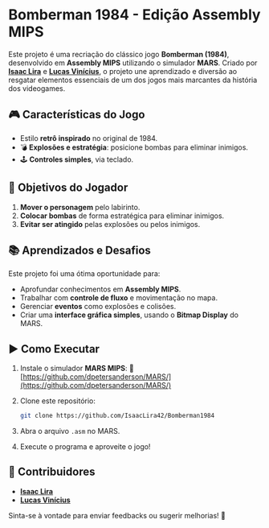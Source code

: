 # **Bomberman 1984 - Edição Assembly MIPS**

Este projeto é uma recriação do clássico jogo **Bomberman (1984)**, desenvolvido em **Assembly MIPS** utilizando o simulador **MARS**. Criado por [**Isaac Lira**](https://github.com/IsaacLira42) e [**Lucas Vinícius**](https://github.com/viniciusgois711), o projeto une aprendizado e diversão ao resgatar elementos essenciais de um dos jogos mais marcantes da história dos videogames.

## 🎮 **Características do Jogo**

* Estilo **retrô inspirado** no original de 1984.
* 💣 **Explosões e estratégia**: posicione bombas para eliminar inimigos.
* 🕹️ **Controles simples**, via teclado.

## 🎯 **Objetivos do Jogador**

1. **Mover o personagem** pelo labirinto.
2. **Colocar bombas** de forma estratégica para eliminar inimigos.
3. **Evitar ser atingido** pelas explosões ou pelos inimigos.

## 📚 **Aprendizados e Desafios**

Este projeto foi uma ótima oportunidade para:

* Aprofundar conhecimentos em **Assembly MIPS**.
* Trabalhar com **controle de fluxo** e movimentação no mapa.
* Gerenciar **eventos** como explosões e colisões.
* Criar uma **interface gráfica simples**, usando o **Bitmap Display** do MARS.

## ▶️ **Como Executar**

1. Instale o simulador **MARS MIPS**:
   🔗 [https://github.com/dpetersanderson/MARS/](https://github.com/dpetersanderson/MARS/)

2. Clone este repositório:

   ```bash
   git clone https://github.com/IsaacLira42/Bomberman1984
   ```

3. Abra o arquivo `.asm` no MARS.

4. Execute o programa e aproveite o jogo!

## 🤝 **Contribuidores**

* [**Isaac Lira**](https://github.com/IsaacLira42)
* [**Lucas Vinícius**](https://github.com/viniciusgois711)

Sinta-se à vontade para enviar feedbacks ou sugerir melhorias! 🚀
